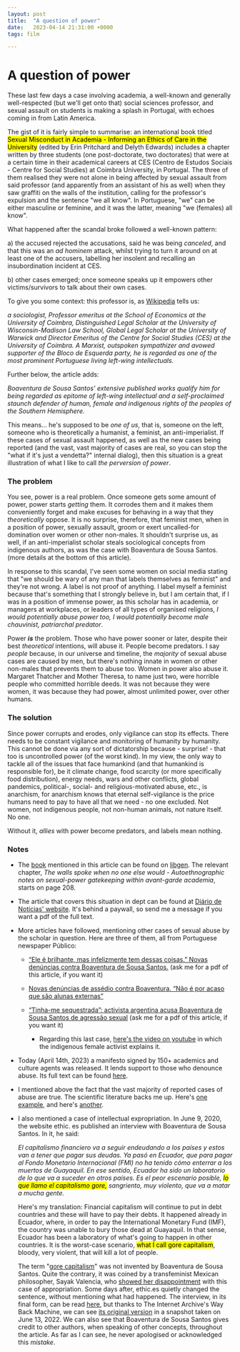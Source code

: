 ```yaml
---
layout: post
title:  "A question of power"
date:   2023-04-14 21:31:00 +0000
tags: film

---
```


# A question of power

These last few days a case involving academia, a well-known and generally well-respected (but we'll get onto that) social sciences professor, and sexual assault on students is making a splash in Portugal, with echoes coming in from Latin America.

The gist of it is fairly simple to summarise: an international book titled <mark>Sexual Misconduct in Academia - Informing an Ethics of Care in the University</mark>  (edited by Erin Pritchard and Delyth Edwards) includes a chapter written by three students (one post-doctorate, two doctorates) that were at a certain time in their academical careers at CES (Centro de Estudos Sociais - Centre for Social Studies) at Coimbra University, in Portugal. The three of them realised they were not alone in being affected by sexual assault from said professor (and apparently from an assistant of his as well) when they saw graffiti on the walls of the institution, calling for the professor's expulsion and the sentence "we all know". In Portuguese, "we" can be either masculine or feminine, and it was the latter, meaning "we (females) all know".

What happened after the scandal broke followed a well-known pattern:

a) the accused rejected the accusations, said he was being *canceled*, and that this was an *ad hominem* attack, whilst trying to turn it around on at least one of the accusers, labelling her insolent and recalling an insubordination incident at CES.

b) other cases emerged; once someone speaks up it empowers other victims/survivors to talk about their own cases.

To give you some context: this professor is, as [Wikipedia](https://en.wikipedia.org/wiki/Boaventura_de_Sousa_Santos) tells us:

*a sociologist, Professor emeritus at the School of Economics at the University of Coimbra, Distinguished Legal Scholar at the University of Wisconsin-Madison Law School, Global Legal Scholar at the University of Warwick and Director Emeritus of the Centre for Social Studies (CES) at the University of Coimbra. A Marxist, outspoken sympathizer and avowed supporter of the Bloco de Esquerda party, he is regarded as one of the most prominent Portuguese living left-wing intellectuals.*

Further below, the article adds:

*Boaventura de Sousa Santos' extensive published works qualify him for being regarded as epitome of left-wing intellectual and a self-proclaimed staunch defender of human, female and indigenous rights of the peoples of the Southern Hemisphere.*

This means... he's supposed to be *one of us*, that is, someone on the left, someone who is theoretically a humanist, a feminist, an anti-imperialist. If these cases of sexual assault happened, as well as the new cases being reported (and the vast, vast majority of cases are real, so you can stop the "what if it's just a vendetta?" internal dialog), then this situation is a great illustration of what I like to call *the perversion of power*. 

### The problem

You see, power is a real problem. Once someone gets some amount of power, power starts *getting* them. It corrodes them and it makes them conveniently forget and make excuses for behaving in a way that they *theoretically*  oppose. It is no surprise, therefore, that feminist men, when in a position of power, sexually assault, groom or exert uncalled-for domination over women or other non-males. It shouldn't surprise us, as well, if an anti-imperialist scholar steals sociological concepts from indigenous authors, as was the case with Boaventura de Sousa Santos. (more details at the bottom of this article).

In response to this scandal, I've seen some women on social media stating that "we should be wary of any man that labels themselves as feminist" and they're not wrong. A label is not proof of anything. I label myself a feminist because that's something that I strongly believe in, but I am certain that, if I was in a position of immense power, as this scholar has in academia, or managers at workplaces, or leaders of all types of organised religions, *I would potentially abuse power too, I would potentially become male chauvinist, patriarchal predator*. 

Power ***is*** the problem. Those who have power sooner or later, despite their best *theoretical* intentions, will abuse it. People become predators. I say *people* because, in our universe and timeline, the *majority* of sexual abuse cases are caused by men, but there's nothing innate in women or other non-males that prevents them to abuse too. Women in power also abuse it. Margaret Thatcher and Mother Theresa, to name just two, were horrible people who committed horrible deeds. It was not because they were women, it was because they had power, almost unlimited power, over other humans.

### The solution

Since power corrupts and erodes, only vigilance can stop its effects. There needs to be constant vigilance and monitoring of humanity by humanity. This cannot be done via any sort of dictatorship because - surprise! - that too is uncontrolled power (of the worst kind). In my view, the only way to tackle all of the issues that face humankind (and that humankind is responsible for), be it climate change, food scarcity (or more specifically food distribution), energy needs, wars and other conflicts, global pandemics, political-, social- and religious-motivated abuse, etc., is anarchism, for anarchism knows that eternal self-vigilance is the price humans need to pay to have all that we need - no one excluded. Not women, not indigenous people, not non-human animals, not nature itself. No one.

Without it, *allies* with power become predators, and labels mean nothing. 

### Notes

* The [book](https://www.routledge.com/Sexual-Misconduct-in-Academia-Informing-an-Ethics-of-Care-in-the-University/Pritchard-Edwards/p/book/9781032277516) mentioned in this article can be found on [libgen](http://libgen.is/book/index.php?md5=F4119BB3798A7A9F60023BA57CC86E5F). The relevant chapter, *The walls spoke when no one else would - Autoethnographic notes on sexual-power gatekeeping within avant-garde academia*, starts on page 208.

* The article that covers this situation in dept can be found at [Diário de Notícias' website](https://www.dn.pt/sociedade/todas-sabemos-boaventura-sousa-santos-entre-os-acusados-de-assedio-no-cesuniversidade-de-coimbra--16160057.html). It's behind a paywall, so send me a message if you want a pdf of the full text.

* More articles have followed, mentioning other cases of sexual abuse by the scholar in question. Here are three of them, all from Portuguese newspaper Público:
  
  * [“Ele é brilhante, mas infelizmente tem dessas coisas.” Novas denúncias contra Boaventura de Sousa Santos.](https://www.publico.pt/2023/04/12/sociedade/noticia/brilhante-infelizmente-novas-denuncias-boaventura-sousa-santos-2045876) (ask me for a pdf of this article, if you want it)
  
  * [Novas denúncias de assédio contra Boaventura. “Não é por acaso que são alunas externas”](https://www.publico.pt/2023/04/13/sociedade/noticia/novas-denuncias-assedio-boaventura-nao-acaso-sao-alunas-externas-2045913) 
  
  * [“Tinha-me sequestrada”: activista argentina acusa Boaventura de Sousa Santos de agressão sexual](https://www.publico.pt/2023/04/13/sociedade/noticia/tinhame-sequestrada-activista-argentina-acusa-boaventura-sousa-santos-agressao-sexual-2046062) (ask me for a pdf of this article, if you want it)
    
    * Regarding this last case, [here's the video on youtube](https://www.youtube.com/watch?v=d_121yMu6JU) in which the indigenous female activist explains it.

* Today (April 14th, 2023) a manifesto signed by 150+ academics and culture agents was released. It lends support to those who denounce abuse. Its full text can be found [here](https://www.publico.pt/2023/04/14/sociedade/noticia/sabemos-2046156).

* I mentioned above the fact that the vast majority of reported cases of abuse are true. The scientific literature backs me up. Here's [one example](https://web.archive.org/web/20180101025446/https://icdv.idaho.gov/conference/handouts/False-Allegations.pdf), and here's [another](https://ucr.fbi.gov/crime-in-the-u.s/1996/96sec2.pdf).

* I also mentioned a case of intellectual expropriation. In June 9, 2020, the website ethic. es published an interview with Boaventura de Sousa Santos. In it, he said: 
  
  *El capitalismo financiero va a seguir endeudando a los países y estos van a tener que pagar sus deudas. Ya pasó en Ecuador, que para pagar al Fondo Monetario Internacional (FMI) no ha tenido cómo enterrar a los muertos de Guayaquil. En ese sentido, Ecuador ha sido un laboratorio de lo que va a suceder en otros países. Es el peor escenario posible, <mark>lo que llamo el capitalismo gore,</mark> sangriento, muy violento, que va a matar a mucha gente.*
  
  Here's my translation:
  Financial capitalism will continue to put in debt countries and these will have to pay their debts. It happened already in Ecuador, where, in order to pay the International Monetary Fund (IMF), the country was unable to bury those dead at Guayaquil. In that sense, Ecuador has been a laboratory of what's going to happen in other countries. It is the worst-case scenario, <mark>what I call gore capitalism</mark>, bloody, very violent, that will kill a lot of people.
  
  The term "[gore capitalism](https://books.google.pt/books/about/Gore_Capitalism.html?id=s5OQEAAAQBAJ&redir_esc=y)" was not invented by Boaventura de Sousa Santos. Quite the contrary, it was coined by a transfeminist Mexican philosopher, Sayak Valencia, who [showed her disappointment](https://twitter.com/Maria_Efemere/status/1282800577869516800?t=e4sQz8nwdUMKyaUXxehqAA&s=19) with this case of appropriation. Some days after, ethic.es quietly changed the sentence, without mentioning what had happened.
  The interview, in its final form, can be read [here](https://ethic.es/entrevistas/boaventura-de-sousa-santos-coronavirus/), but thanks to The Internet Archive's Way Back Machine, we can see [its original version](https://web.archive.org/web/20200613195948/https://ethic.es/entrevistas/boaventura-de-sousa-santos-coronavirus/) in a snapshot taken on June 13, 2022. We can also see that Boaventura de Sousa Santos gives credit to other authors, when speaking of other concepts, throughout the article.
  As far as I can see, he never apologised or acknowledged this *mistake*.
